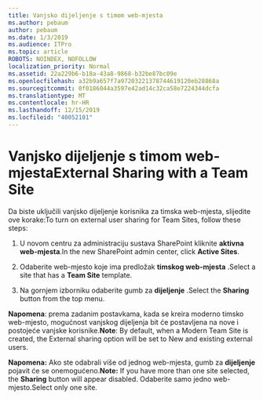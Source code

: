 ```yaml
---
title: Vanjsko dijeljenje s timom web-mjesta
ms.author: pebaum
author: pebaum
ms.date: 1/3/2019
ms.audience: ITPro
ms.topic: article
ROBOTS: NOINDEX, NOFOLLOW
localization_priority: Normal
ms.assetid: 22a229b6-b18a-43a8-9868-b32be87bc09e
ms.openlocfilehash: a32b9a657f7a97203221378744619120eb28868a
ms.sourcegitcommit: 0f0186044a3597e42ad14c32ca58e7224344dcfa
ms.translationtype: MT
ms.contentlocale: hr-HR
ms.lasthandoff: 12/15/2019
ms.locfileid: "40052101"
---
```

# <a name="external-sharing-with-a-team-site"></a><span data-ttu-id="b7d23-102">Vanjsko dijeljenje s timom web-mjesta</span><span class="sxs-lookup"><span data-stu-id="b7d23-102">External Sharing with a Team Site</span></span>

<span data-ttu-id="b7d23-103">Da biste uključili vanjsko dijeljenje korisnika za timska web-mjesta, slijedite ove korake:</span><span class="sxs-lookup"><span data-stu-id="b7d23-103">To turn on external user sharing for Team Sites, follow these steps:</span></span> 
  
1. <span data-ttu-id="b7d23-104">U novom centru za administraciju sustava SharePoint kliknite **aktivna web-mjesta**.</span><span class="sxs-lookup"><span data-stu-id="b7d23-104">In the new SharePoint admin center, click **Active Sites**.</span></span>
  
2. <span data-ttu-id="b7d23-105">Odaberite web-mjesto koje ima predložak **timskog web-mjesta** .</span><span class="sxs-lookup"><span data-stu-id="b7d23-105">Select a site that has a **Team Site** template.</span></span> 
  
3. <span data-ttu-id="b7d23-106">Na gornjem izborniku odaberite gumb za **dijeljenje** .</span><span class="sxs-lookup"><span data-stu-id="b7d23-106">Select the **Sharing** button from the top menu.</span></span> 
  
 <span data-ttu-id="b7d23-107">**Napomena**: prema zadanim postavkama, kada se kreira moderno timsko web-mjesto, mogućnost vanjskog dijeljenja bit će postavljena na nove i postojeće vanjske korisnike.</span><span class="sxs-lookup"><span data-stu-id="b7d23-107">**Note**: By default, when a Modern Team Site is created, the External sharing option will be set to New and existing external users.</span></span> 
  
 <span data-ttu-id="b7d23-108">**Napomena:** Ako ste odabrali više od jednog web-mjesta, gumb za **dijeljenje** pojavit će se onemogućeno.</span><span class="sxs-lookup"><span data-stu-id="b7d23-108">**Note:** If you have more than one site selected, the **Sharing** button will appear disabled.</span></span> <span data-ttu-id="b7d23-109">Odaberite samo jedno web-mjesto.</span><span class="sxs-lookup"><span data-stu-id="b7d23-109">Select only one site.</span></span> 
  

